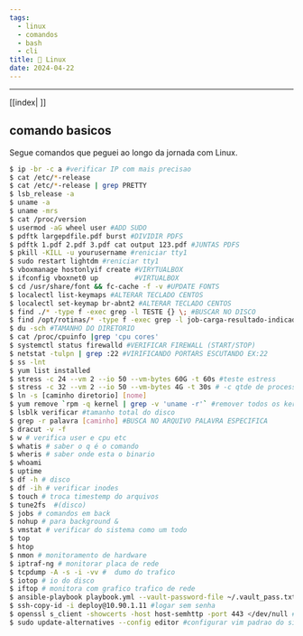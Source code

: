 ```yaml
---
tags:
  - linux
  - comandos
  - bash
  - cli
title: 🐧 Linux
date: 2024-04-22
---
```

___

[[index| ]]
## comando basicos

Segue comandos que peguei ao longo da jornada com Linux.

```bash
$ ip -br -c a #verificar IP com mais precisao
$ cat /etc/*-release
$ cat /etc/*-release | grep PRETTY 
$ lsb_release -a 
$ uname -a 
$ uname -mrs 
$ cat /proc/version
$ usermod -aG wheel user #ADD SUDO 
$ pdftk largepdfile.pdf burst #DIVIDIR PDFS 
$ pdftk 1.pdf 2.pdf 3.pdf cat output 123.pdf #JUNTAS PDFS
$ pkill -KILL -u yourusername #reniciar tty1
$ sudo restart lightdm #reniciar tty1
$ vboxmanage hostonlyif create #VIRYTUALBOX 
$ ifconfig vboxnet0 up         #VIRTUALBOX
$ cd /usr/share/font && fc-cache -f -v #UPDATE FONTS
$ localectl list-keymaps #ALTERAR TECLADO CENTOS
$ localectl set-keymap br-abnt2 #ALTERAR TECLADO CENTOS
$ find ./* -type f -exec grep -l TESTE {} \; #BUSCAR NO DISCO
$ find /opt/rotinas/* -type f -exec grep -l job-carga-resultado-indicador.php {} \;
$ du -sch #TAMANHO DO DIRETORIO
$ cat /proc/cpuinfo |grep 'cpu cores'
$ systemctl status firewalld #VERIFICAR FIREWALL (START/STOP)
$ netstat -tulpn | grep :22 #VIRIFICANDO PORTARS ESCUTANDO EX:22
$ ss -lnt
$ yum list installed
$ stress -c 24 --vm 2 --io 50 --vm-bytes 60G -t 60s #teste estress
$ stress -c 32 --vm 2 --io 50 --vm-bytes 4G -t 30s # -c qtde de processadores e comecar gradativo a qtde de memoria
$ ln -s [caminho diretorio] [nome]
$ yum remove `rpm -q kernel | grep -v 'uname -r'` #remover todos os kernels somente fico o em uso
$ lsblk verificar #tamanho total do disco
$ grep -r palavra [caminho] #BUSCA NO ARQUIVO PALAVRA ESPECIFICA
$ dracut -v -f
$ w # verifica user e cpu etc
$ whatis # saber o q é o comando 
$ wheris # saber onde esta o binario
$ whoami 
$ uptime
$ df -h # disco
$ df -ih # verificar inodes
$ touch # troca timestemp do arquivos
$ tune2fs  #(disco)
$ jobs # comandos em back
$ nohup # para background &
$ vmstat # verificar do sistema como um todo 
$ top
$ htop
$ nmon # monitoramento de hardware
$ iptraf-ng # monitorar placa de rede
$ tcpdump -A -s -i -vv #  dumo do trafico
$ iotop # io do disco
$ iftop # monitora com grafico trafico de rede
$ ansible-playbook playbook.yml --vault-password-file ~/.vault_pass.txt -b #executar playbook ansible
$ ssh-copy-id -i deploy@10.90.1.11 #logar sem senha
$ openssl s_client -showcerts -host host-semhttp -port 443 </dev/null #verificar cadea de certificados 
$ sudo update-alternatives --config editor #configurar vim padrao do sistema ubuntu
```



<script src="https://giscus.app/client.js" data-repo="douglastos/douglastos.github.io" data-repo-id="R_kgDOLvf9iw"
data-category="General" data-category-id="DIC_kwDOLixoLc4CeGqc" data-mapping="title"data-strict="1"data-reactions-enabled="1"data-emit-metadata="0"data-input-position="bottom"data-theme="dark"data-lang="pt"crossorigin="anonymous"async>
</script>
